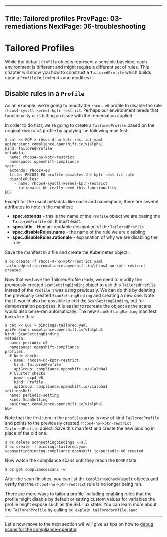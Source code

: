------------------
Title: Tailored profiles
PrevPage: 03-remediations
NextPage: 06-troubleshooting
------------------

Tailored Profiles
=================
While the default `Profile` objects represent a sensible baseline, each
environment is different and might require a different set of rules. This
chapter will show you how to construct a `TailoredProfile` which builds
upon a `Profile` but extends and modifies it.

Disable rules in a `Profile`
----------------------------
As an example, we're going to modify the `rhcos-e8` profile to disable
the rule `rhcos4-sysctl-kernel-kptr-restrict`. Perhaps our environment
needs that functionality or is hitting an issue with the remediation
applied.

In order to do that, we're going to create a `TailoredProfile` based
on the original `rhcos4-e8` profile by applying the following manifest:
```
$ cat << EOF > rhcos-4-no-kptr-restrict.yaml 
apiVersion: compliance.openshift.io/v1alpha1
kind: TailoredProfile
metadata:
  name: rhcos4-no-kptr-restrict
  namespace: openshift-compliance
spec:
  extends: rhcos4-e8
  title: RHCOS4 E8 profile disables the kptr-restrict rule
  disableRules:
    - name: rhcos4-sysctl-kernel-kptr-restrict
      rationale: We really need this functionality
EOF
```

Except for the usual metadata like name and namespace, there are several
attributes to note in the manifest:
 * **spec.extends** - this is the name of the `Profile` object we are
   basing the `TailoredProfile` on. It must exist.
 * **spec.title** - Human-readable description of the `TailoredProfile`
 * **spec.disableRules.name** - the name of the rule we are disabling
 * **spec.disableRules.rationale** - explanation of why we are disabling
   the rule.

Save the manifest in a file and create the Kubernetes object:
```
$ oc create -f rhcos-4-no-kptr-restrict.yaml 
tailoredprofile.compliance.openshift.io/rhcos4-no-kptr-restrict created
```

Now that we have the TailoredProfile ready, we need to modify the previously
created `ScanSettingBinding` object to use this `TailoredProfile` instead
of the `Profile` it was using previously. We can do this by deleting the
previously created `ScanSettingBinding` and creating a new one. Note that
it would also be possible to edit the `ScanSettingBinding`, but for demonstration
purposes, it is easier to recreate the object as the scans would also be
re-ran automatically. The new `ScanSettingBinding` manifest looks like this:
```
$ cat << EOF > bindings-tailored.yaml
apiVersion: compliance.openshift.io/v1alpha1
kind: ScanSettingBinding
metadata:
  name: periodic-e8
  namespace: openshift-compliance
profiles:
  # Node checks
  - name: rhcos4-no-kptr-restrict
    kind: TailoredProfile
    apiGroup: compliance.openshift.io/v1alpha1
  # Cluster checks
  - name: ocp4-e8
    kind: Profile
    apiGroup: compliance.openshift.io/v1alpha1
settingsRef:
  name: periodic-setting
  kind: ScanSetting
  apiGroup: compliance.openshift.io/v1alpha1
EOF
```
Note that the first item in the `profiles` array is now of kind
`TailoredProfile` and points to the previously created `rhcos4-no-kptr-restrict`
`TailoredProfile` object. Save this manifest and create the new binding
in place of the old one:
```
$ oc delete scansettingbindings --all
$ oc create -f bindings-tailored.yaml
scansettingbinding.compliance.openshift.io/periodic-e8 created
```
Now watch the compliance scans until they reach the `DONE` state:
```
$ oc get compliancescans -w
```
After the scan finishes, you can list the `ComplianceCheckResult` objects
and verify that the `rhcos4-no-kptr-restrict` rule is no longer being ran.

There are more ways to tailor a profile, including enabling rules that
the profile might disable by default or setting custom values for variables
the profile might expose such as the SELinux state. You can learn more
about the `TailoredProfile` by calling `oc explain tailoredprofile.spec`.

***

Let's now move to the next section will will give us tips on how to
[debug scans for the compliance-operator](06-troubleshooting.md)
